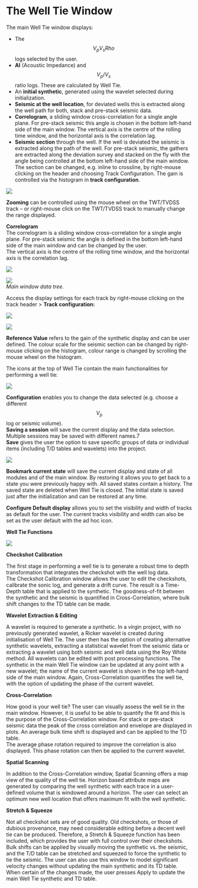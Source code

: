 # The Well Tie Window

The main Well Tie window displays:

* The $$V_p V_s Rho$$ logs selected by the user.
* **AI** \(Acoustic Impedance\) and $$V_p/V_s$$ ratio logs. These are calculated by Well Tie.
* An **initial synthetic**, generated using the wavelet selected during initialization. 
* **Seismic at the well location**, for deviated wells this is extracted along the well path for both, stack and pre-stack seismic data.
* **Correlogram**, a sliding window cross-correlation for a single angle plane. For pre-stack seismic this angle is chosen in the bottom left-hand side of the main window. The vertical axis is the centre of the rolling time window, and the horizontal axis is the correlation lag.
* **Seismic section** through the well. If the well is deviated the seismic is extracted along the path of the well. For pre-stack seismic, the gathers are extracted along the deviation survey and stacked on the fly with the angle being controlled at the bottom left-hand side of the main window. The section can be changed, e.g. inline to crossline, by right-mouse clicking on the header and choosing Track Configuration. The gain is controlled via the histogram in **track configuration**.

![](../../../.gitbook/assets/204_interpretation.png)

**Zooming** can be controlled using the mouse wheel on the TWT/TVDSS track – or right-mouse click on the TWT/TVDSS track to manually change the range displayed.

**Correlogram**  
The correlogram is a sliding window cross-correlation for a single angle plane. For pre-stack seismic the angle is defined in the bottom left-hand side of the main window and can be changed by the user.  
The vertical axis is the centre of the rolling time window, and the horizontal axis is the correlation lag.

![](../../../.gitbook/assets/205_interpretation.png)

![](../../../.gitbook/assets/206_interpretation.png)  
_Main window data tree._

Access the display settings for each track by right-mouse clicking on the track header &gt; **Track configuration:**

![](../../../.gitbook/assets/207_interpretation.png)

![](../../../.gitbook/assets/208_interpretation.png)

**Reference Value** refers to the gain of the synthetic display and can be user defined. The colour scale for the seismic section can be changed by right-mouse clicking on the histogram, colour range is changed by scrolling the mouse wheel on the histogram.

The icons at the top of Well Tie contain the main functionalities for performing a well tie:

![](../../../.gitbook/assets/209_interpretation.png)

**Configuration** enables you to change the data selected \(e.g. choose a different $$V_p$$ log or seismic volume\).  
**Saving a session** will save the current display and the data selection. Multiple sessions may be saved with different names.7  
**Save** gives the user the option to save specific groups of data or individual items \(including T/D tables and wavelets\) into the project.

![](../../../.gitbook/assets/210_interpretation.png)

**Bookmark current state** will save the current display and state of all modules and of the main window. By restoring it allows you to get back to a state you were previously happy with. All saved states contain a history. The saved state are deleted when Well Tie is closed. The initial state is saved just after the initialization and can be restored at any time.

**Configure Default display** allows you to set the visibility and width of tracks as default for the user. The current tracks visibility and width can also be set as the user default with the ad hoc icon.

**Well Tie Functions**

![](../../../.gitbook/assets/211_interpretation.png)

**Checkshot Calibration**

The first stage in performing a well tie is to generate a robust time to depth transformation that integrates the checkshot with the well log data.  
The Checkshot Calibration window allows the user to edit the checkshots, calibrate the sonic log, and generate a drift curve. The result is a Time-Depth table that is applied to the synthetic. The goodness-of-fit between the synthetic and the seismic is quantified in Cross-Correlation, where bulk shift changes to the TD table can be made.

**Wavelet Extraction & Editing**

A wavelet is required to generate a synthetic. In a virgin project, with no previously generated wavelet, a Ricker wavelet is created during initialisation of Well Tie. The user then has the option of creating alternative synthetic wavelets, extracting a statistical wavelet from the seismic data or extracting a wavelet using both seismic and well data using the Roy White method. All wavelets can be edited with post processing functions. The synthetic in the main Well Tie window can be updated at any point with a new wavelet; the name of the current wavelet is shown in the top left-hand side of the main window. Again, Cross-Correlation quantifies the well tie, with the option of updating the phase of the current wavelet.

**Cross-Correlation**

How good is your well tie? The user can visually assess the well tie in the main window. However, it is useful to be able to quantify the fit and this is the purpose of the Cross-Correlation window. For stack or pre-stack seismic data the peak of the cross correlation and envelope are displayed in plots. An average bulk time shift is displayed and can be applied to the TD table.  
The average phase rotation required to improve the correlation is also displayed. This phase rotation can then be applied to the current wavelet.

**Spatial Scanning**

In addition to the Cross-Correlation window, Spatial Scanning offers a map view of the quality of the well tie. Horizon based attribute maps are generated by comparing the well synthetic with each trace in a user-defined volume that is windowed around a horizon. The user can select an optimum new well location that offers maximum fit with the well synthetic.

**Stretch & Squeeze**

Not all checkshot sets are of good quality. Old checkshots, or those of dubious provenance, may need considerable editing before a decent well tie can be produced. Therefore, a Stretch & Squeeze function has been included, which provides the user with full control over their checkshots. Bulk shifts can be applied by visually moving the synthetic vs. the seismic, and the T/D table can be stretched and squeezed to force the synthetic to tie the seismic. The user can also use this window to model significant velocity changes without updating the main synthetic and its TD table.  
When certain of the changes made, the user presses Apply to update the main Well Tie synthetic and TD table.

